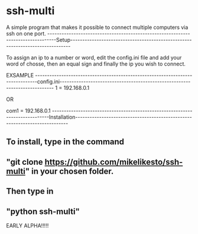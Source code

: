 # ssh-multi
A simple program that makes it possible to connect multiple computers via ssh on one port.
---------------------------------------------------------------------------------Setup------------------------------------------------------------------------------


To assign an ip to a number or word, edit the config.ini file and add your word of chosse, then an equal sign and finally the ip you wish to connect.

  EXSAMPLE
-------------------------------------------------------------------------------config.ini---------------------------------------------------------------------------
1 = 192.168.0.1

OR

com1 = 192.168.0.1
-----------------------------------------------------------------------------Installation---------------------------------------------------------------------------

To install, type in the command 
------------------
"git clone https://github.com/mikelikesto/ssh-multi" in your chosen folder. 
-----------------
Then type in 
-------------------
"python ssh-multi"
-------------------



EARLY ALPHA!!!!! 
